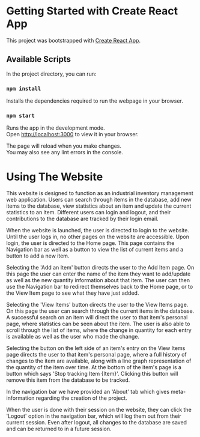 # Getting Started with Create React App

This project was bootstrapped with [Create React App](https://github.com/facebook/create-react-app).

## Available Scripts

In the project directory, you can run:

### `npm install`

Installs the dependencies required to run the webpage in your browser.

### `npm start`

Runs the app in the development mode.\
Open [http://localhost:3000](http://localhost:3000) to view it in your browser.

The page will reload when you make changes.\
You may also see any lint errors in the console.

# Using The Website

This website is designed to function as an industrial inventory management web application.
Users can search through items in the database, add new items to the database,
view statistics about an item and update the current statistics to an item.
Different users can login and logout, and their contributions to the database are tracked
by their login email.

When the website is launched, the user is directed to login to the website.
Until the user logs in, no other pages on the website are accessible.
Upon login, the user is directed to the Home page. This page contains
the Navigation bar as well as a button to view the list of current items and a button
to add a new item. 

Selecting the 'Add an Item' button directs the user to the Add Item page. On this page
the user can enter the name of the item they want to add/update as well as the new
quantity information about that item. The user can then use the Navigation bar to
redirect themselves back to the Home page, or to the View Item page to see what they have
just added.

Selecting the 'View Items' button directs the user to the View Items page. On this page
the user can search through the current items in the database. A successful search on an item
will direct the user to that item's personal page, where statistics can be seen about the item.
The user is also able to scroll through the list of items, where the change in quantity for each
entry is available as well as the user who made the change.

Selecting the button on the left side of an item's entry on the View Items page directs the 
user to that item's personal page, where a full history of changes to the item are available,
along with a line graph representation of the quantity of the item over time. At the bottom of 
the item's page is a button which says 'Stop tracking Item {Item}'. Clicking this button will 
remove this item from the database to be tracked.

In the navigation bar we have provided an 'About' tab which gives meta-information regarding
the creation of the project.

When the user is done with their session on the website, they can click the 'Logout' option
in the navigation bar, which will log them out from their current session. Even after logout, all 
changes to the database are saved and can be returned to in a future session.


